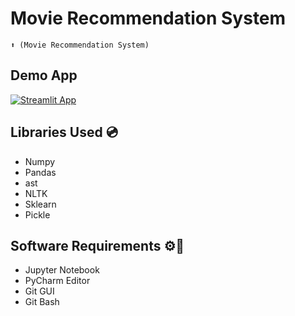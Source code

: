 #  Movie Recommendation System
```
⬆️ (Movie Recommendation System)
```


## Demo App

[![Streamlit App](https://static.streamlit.io/badges/streamlit_badge_black_white.svg)](https://arthrowabstract-movie-recommendation-syste-streamlit-app-my6bk3.streamlit.app/)

## Libraries Used 💿

* Numpy
* Pandas
* ast
* NLTK
* Sklearn
* Pickle


## Software Requirements ⚙🔧

* Jupyter Notebook
* PyCharm Editor
* Git GUI
* Git Bash

